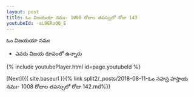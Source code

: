 ```yaml
---
layout: post
title: ఓం విజయయా నమః- 1008 రోజుల తపస్సులో రోజు 143
youtubeId: -aL9ERoQQ_E
---
```

 
 
 ఓం విజయయా నమః  
 
 -  ఎవరు విజయ రూపంలో ఉన్నారు 
 
  
 
  
 
 
 
 
 
 


{% include youtubePlayer.html id=page.youtubeId %}
 
[Next]({{ site.baseurl }}{% link  split2/_posts/2018-08-11-ఓం సహస్ర హస్తాయ నమః- 1008 రోజుల తపస్సులో రోజు 142.md%})
 

